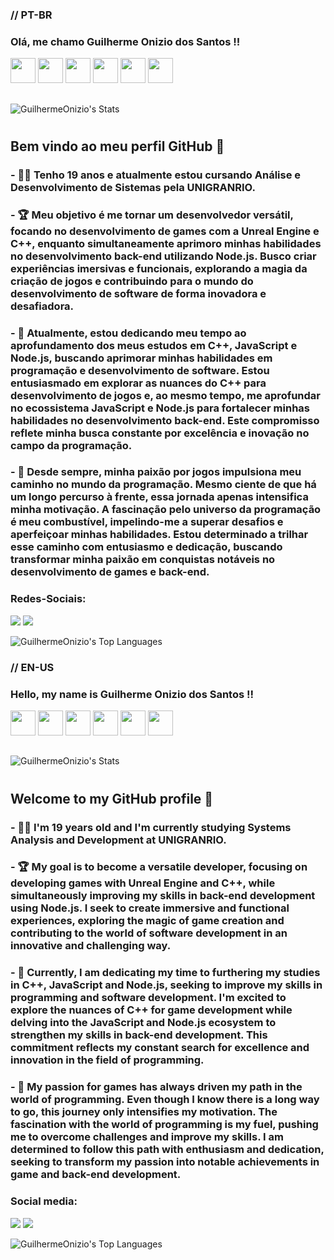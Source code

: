 ### // PT-BR

### Olá, me chamo Guilherme Onizio dos Santos !!
<img height="40em" src="https://cdn.jsdelivr.net/gh/devicons/devicon@latest/icons/cplusplus/cplusplus-original.svg" />      <img height="40em" src="https://cdn.jsdelivr.net/gh/devicons/devicon@latest/icons/nodejs/nodejs-original-wordmark.svg" />      <img height="40em" src="https://cdn.jsdelivr.net/gh/devicons/devicon@latest/icons/python/python-original.svg" />
<img height="40em" src="https://cdn.jsdelivr.net/gh/devicons/devicon@latest/icons/html5/html5-original.svg" />      <img height="40em" src="https://cdn.jsdelivr.net/gh/devicons/devicon@latest/icons/css3/css3-original.svg" />      <img height="40em" src="https://cdn.jsdelivr.net/gh/devicons/devicon@latest/icons/javascript/javascript-original.svg" />
 ##

 ##

 
 ![GuilhermeOnizio's Stats](https://github-readme-stats.vercel.app/api?username=GuilhermeOnizio&theme=vue-dark&show_icons=true&hide_border=true&count_private=true)
 #
 
## Bem vindo ao meu perfil GitHub 👋

### - :man_technologist: Tenho 19 anos e atualmente estou cursando Análise e Desenvolvimento de Sistemas pela UNIGRANRIO.

### - :trophy: Meu objetivo é me tornar um desenvolvedor versátil, focando no desenvolvimento de games com a Unreal Engine e C++, enquanto simultaneamente aprimoro minhas habilidades no desenvolvimento back-end utilizando Node.js. Busco criar experiências imersivas e funcionais, explorando a magia da criação de jogos e contribuindo para o mundo do desenvolvimento de software de forma inovadora e desafiadora.

### - :dart: Atualmente, estou dedicando meu tempo ao aprofundamento dos meus estudos em C++, JavaScript e Node.js, buscando aprimorar minhas habilidades em programação e desenvolvimento de software. Estou entusiasmado em explorar as nuances do C++ para desenvolvimento de jogos e, ao mesmo tempo, me aprofundar no ecossistema JavaScript e Node.js para fortalecer minhas habilidades no desenvolvimento back-end. Este compromisso reflete minha busca constante por excelência e inovação no campo da programação.

### - :rocket: Desde sempre, minha paixão por jogos impulsiona meu caminho no mundo da programação. Mesmo ciente de que há um longo percurso à frente, essa jornada apenas intensifica minha motivação. A fascinação pelo universo da programação é meu combustível, impelindo-me a superar desafios e aperfeiçoar minhas habilidades. Estou determinado a trilhar esse caminho com entusiasmo e dedicação, buscando transformar minha paixão em conquistas notáveis no desenvolvimento de games e back-end.

### Redes-Sociais:
  
<a href="https://www.instagram.com/m.guiof01/" target="_blank"><img loading="lazy" src="https://img.shields.io/badge/-Instagram-%23E4405F?style=for-the-badge&logo=instagram&logoColor=white" target="_blank"></a>
<a href="https://www.linkedin.com/in/guilherme-onizio-b71814268/" target="_blank"><img loading="lazy" src="https://img.shields.io/badge/-LinkedIn-%230077B5?style=for-the-badge&logo=linkedin&logoColor=white" target="_blank"></a> </a>  

![GuilhermeOnizio's Top Languages](https://github-readme-stats.vercel.app/api/top-langs/?username=GuilhermeOnizio&theme=nord&show_icons=true&hide_border=true&layout=compact)


### // EN-US


### Hello, my name is Guilherme Onizio dos Santos !!
<img height="40em" src="https://cdn.jsdelivr.net/gh/devicons/devicon@latest/icons/cplusplus/cplusplus-original.svg" />      <img height="40em" src="https://cdn.jsdelivr.net/gh/devicons/devicon@latest/icons/nodejs/nodejs-original-wordmark.svg" />      <img height="40em" src="https://cdn.jsdelivr.net/gh/devicons/devicon@latest/icons/python/python-original.svg" />
<img height="40em" src="https://cdn.jsdelivr.net/gh/devicons/devicon@latest/icons/html5/html5-original.svg" />      <img height="40em" src="https://cdn.jsdelivr.net/gh/devicons/devicon@latest/icons/css3/css3-original.svg" />      <img height="40em" src="https://cdn.jsdelivr.net/gh/devicons/devicon@latest/icons/javascript/javascript-original.svg" />
 ##

 ##

 
 ![GuilhermeOnizio's Stats](https://github-readme-stats.vercel.app/api?username=GuilhermeOnizio&theme=vue-dark&show_icons=true&hide_border=true&count_private=true)
 #

## Welcome to my GitHub profile 👋

### - :man_technologist: I'm 19 years old and I'm currently studying Systems Analysis and Development at UNIGRANRIO.

### - :trophy: My goal is to become a versatile developer, focusing on developing games with Unreal Engine and C++, while simultaneously improving my skills in back-end development using Node.js. I seek to create immersive and functional experiences, exploring the magic of game creation and contributing to the world of software development in an innovative and challenging way.

### - :dart: Currently, I am dedicating my time to furthering my studies in C++, JavaScript and Node.js, seeking to improve my skills in programming and software development. I'm excited to explore the nuances of C++ for game development while delving into the JavaScript and Node.js ecosystem to strengthen my skills in back-end development. This commitment reflects my constant search for excellence and innovation in the field of programming.

### - :rocket: My passion for games has always driven my path in the world of programming. Even though I know there is a long way to go, this journey only intensifies my motivation. The fascination with the world of programming is my fuel, pushing me to overcome challenges and improve my skills. I am determined to follow this path with enthusiasm and dedication, seeking to transform my passion into notable achievements in game and back-end development.

### Social media:

<a href="https://www.instagram.com/m.guiof01/" target="_blank"><img loading="lazy" src="https://img.shields.io/badge/-Instagram-%23E4405F?style=for-the-badge&logo=instagram&logoColor=white" target="_blank"></a>
<a href="https://www.linkedin.com/in/guilherme-onizio-b71814268/" target="_blank"><img loading="lazy" src="https://img.shields.io/badge/-LinkedIn-%230077B5?style=for-the-badge&logo=linkedin&logoColor=white" target="_blank"></a> </a>  

![GuilhermeOnizio's Top Languages](https://github-readme-stats.vercel.app/api/top-langs/?username=GuilhermeOnizio&theme=nord&show_icons=true&hide_border=true&layout=compact)
